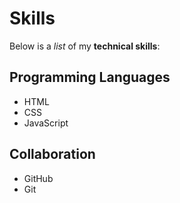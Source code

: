 # Skills

Below is a *list* of my **technical skills**:

## Programming Languages
- HTML
- CSS 
- JavaScript

## Collaboration
- GitHub
- Git
